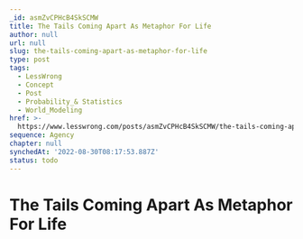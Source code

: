 ```yaml
---
_id: asmZvCPHcB4SkSCMW
title: The Tails Coming Apart As Metaphor For Life
author: null
url: null
slug: the-tails-coming-apart-as-metaphor-for-life
type: post
tags:
  - LessWrong
  - Concept
  - Post
  - Probability_& Statistics
  - World_Modeling
href: >-
  https://www.lesswrong.com/posts/asmZvCPHcB4SkSCMW/the-tails-coming-apart-as-metaphor-for-life
sequence: Agency
chapter: null
synchedAt: '2022-08-30T08:17:53.887Z'
status: todo
---
```


# The Tails Coming Apart As Metaphor For Life
